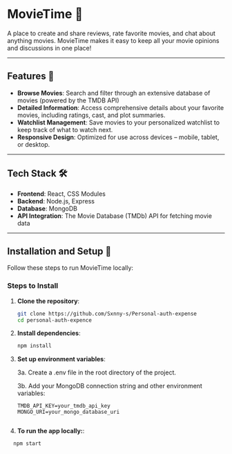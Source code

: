 # MovieTime 🎥

A place to create and share reviews, rate favorite movies, and chat about anything movies. MovieTime makes it easy to keep all your movie opinions and discussions in one place!

---

## Features 🌟

- **Browse Movies**: Search and filter through an extensive database of movies (powered by the TMDB API)
- **Detailed Information**: Access comprehensive details about your favorite movies, including ratings, cast, and plot summaries.
- **Watchlist Management**: Save movies to your personalized watchlist to keep track of what to watch next.
- **Responsive Design**: Optimized for use across devices – mobile, tablet, or desktop.

---

## Tech Stack 🛠️

- **Frontend**: React, CSS Modules
- **Backend**: Node.js, Express
- **Database**: MongoDB
- **API Integration**: The Movie Database (TMDb) API for fetching movie data

---

## Installation and Setup 🚀

Follow these steps to run MovieTime locally:
   
### Steps to Install

1. **Clone the repository**:
   ```bash
   git clone https://github.com/Sxnny-s/Personal-auth-expense
   cd personal-auth-expence

2. **Install dependencies**:
    ```bash
    npm install

3. **Set up environment variables**:
   
      3a. Create a .env file in the root directory of the project.
    
      3b. Add your MongoDB connection string and other environment variables:
    
   ```env
   TMDB_API_KEY=your_tmdb_api_key
   MONGO_URI=your_mongo_database_uri


4. **To run the app locally:**:
```bash
  npm start
